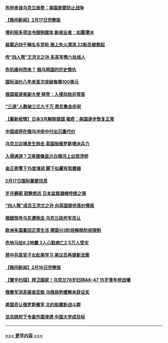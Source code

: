 #### [布林肯谈乌克兰局势：美国是要防止战争](../pages/prog202/a103350968.md?t=02181650) 
#### [【晚间新闻】2月17日完整版](../pages/prog202/a103350845.md?t=02181650) 
#### [塔利班多项法令限制媒体 新闻业者：如履薄冰](../pages/prog202/a103350765.md?t=02181650) 
#### [装载近四千辆名车货轮 海上失火漂流 22船员被救起](../pages/prog202/a103350801.md?t=02181650) 
#### [传“四人帮”王洪文之孙 系英军情六处线人](../pages/prog202/a103350707.md?t=02181650) 
#### [危机缘何而来？ 俄乌两国的历史情仇](../pages/prog202/a103350715.md?t=02181650) 
#### [国际油价八年来首次突破每桶100美元](../pages/prog202/a103350598.md?t=02181650) 
#### [俄国驱逐美副大使 拜登：入侵风险非常高](../pages/prog202/a103350645.md?t=02181650) 
#### [“三退”人数破三亿九千万 悉尼集会庆祝](../pages/prog202/a103350463.md?t=02181650) 
#### [【最新疫情】日本3月解除锁国 福奇：美国逐步恢复正常](../pages/prog202/a103350407.md?t=02181650) 
#### [中国或将在俄乌冲突中付出沉重代价](../pages/prog202/a103350477.md?t=02181650) 
#### [乌克兰边境发生炮击 英国指俄罗斯增派兵力](../pages/prog202/a103350433.md?t=02181650) 
#### [入侵通道？卫星图像显示白俄河上出现浮桥](../pages/prog202/a103350220.md?t=02181650) 
#### [金正恩零下15度演讲 脚下似藏有取暖器](../pages/prog202/a103350238.md?t=02181650) 
#### [2月17日国际重要讯息](../pages/prog202/a103350251.md?t=02181650) 
#### [岁月磨砺 寂静悠远 日本盆栽凝缩传统之美](../pages/prog202/a103350242.md?t=02181650) 
#### [“四人帮”成员王洪文之孙 向英国提供高价情报](../pages/prog202/a103350168.md?t=02181650) 
#### [俄媒惊传乌东遭炮击 乌克兰政府军否认](../pages/prog202/a103350076.md?t=02181650) 
#### [欧洲多国重回正常生活 德国分3阶段解除防疫限制](../pages/prog202/a103350059.md?t=02181650) 
#### [危地马拉6.2地震 3人心脏病亡2.5万人受灾](../pages/prog202/a103349982.md?t=02181650) 
#### [禁中共高官子女赴美学习 美议员再提新法案](../pages/prog202/a103350012.md?t=02181650) 
#### [【晚间新闻】2月16日完整版](../pages/prog202/a103349945.md?t=02181650) 
#### [【寰宇扫描】捍卫国家！乌克兰78岁妇持AK-47 15岁青年挖战壕](../pages/prog202/a103349691.md?t=02181650) 
#### [俄撤军消息振奋亚股 乌俄局势缓解未获证实](../pages/prog202/a103349710.md?t=02181650) 
#### [美国否认俄罗斯撤军 北约拟建新战斗群](../pages/prog202/a103349776.md?t=02181650) 
#### [法总统府下令查外国渗透 中国大学成目标](../pages/prog202/a103349726.md?t=02181650) 

----
#### [ >>> 更早内容 <<< ](../indexes/prog202-earlier.md)

